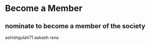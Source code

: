 # Become a Member
## nominate to become a member of the society

[//]: # (Write your github usename below)

ashishgulati71
aakash rana